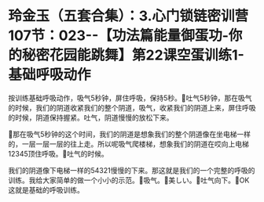 # 玲金玉（五套合集）：3.心门锁链密训营 107节：023--【功法篇能量御蛋功-你的秘密花园能跳舞】第22课空蛋训练1-基础呼吸动作

按训练基础呼吸动作，吸气5秒钟，屏住呼吸，保持5秒。🎼吐气5秒钟，那在吸气的时候，我们的阴道收紧我们的整个阴道，吸气，收紧我们的阴道上来，屏住呼吸的时候，阴道保持握紧。吐气，阴道慢慢的放松下来。

🎼那在吸气5秒钟的这个时间，我们的阴道是想象我们的整个阴道像在坐电梯一样的，一层一层一层的往上走。所以呢吸气爬楼梯，想象我们的阴道在哎向上电梯12345顶住呼吸。🎼吐气的时候。

我们的阴道像下电梯一样的54321慢慢的下来。那这就是我们的一个完整的呼吸的训练。我给大家简单的做一个小小的示范。🎼吸气。🎼美しい。🎼吐气向下。🎼OK这就是基础的呼吸训练。

